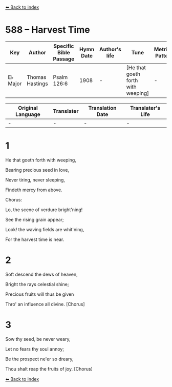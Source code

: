 [⬅️ Back to index](../README.md)

# 588 – Harvest Time

Key | Author   | Specific Bible Passage     |Hymn Date |Author's life |Tune |Metrical Pattern   |Composer/Source
-- | --------- | ---------------------------|----------|--------------|-----|-------------------|-------------  
E♭ Major |Thomas Hastings |Psalm 126:6 |1908 |- |[He that goeth forth with weeping] |- |C. S. Cable

Original Language | Translater | Translation Date   | Translater's Life  
----------------- | --------- | --------------------|-------------     
\- |- |- |-




# 1

He that goeth forth with weeping,

Bearing precious seed in love,

Never tiring, never sleeping,

Findeth mercy from above.



Chorus:

Lo, the scene of verdure bright'ning!

See the rising grain appear;

Look!  the waving fields are whit'ning,

For the harvest time is near.



# 2

Soft descend the dews of heaven,

Bright the rays celestial shine;

Precious fruits will thus be given

Thro' an influence all divine.  [Chorus]



# 3

Sow thy seed, be never weary,

Let no fears thy soul annoy;

Be the prospect ne'er so dreary,

Thou shalt reap the fruits of joy.  [Chorus]

[⬅️ Back to index](../README.md)
